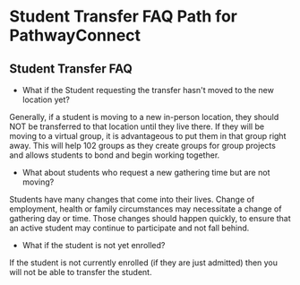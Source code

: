 # Student Transfer FAQ Path for PathwayConnect

## Student Transfer FAQ

- What if the Student requesting the transfer hasn't moved to the new location yet?

Generally, if a student is moving to a new in-person location, they should NOT be transferred to that location until they live there. If they will be moving to a virtual group, it is advantageous to put them in that group right away. This will help 102 groups as they create groups for group projects and allows students to bond and begin working together.

- What about students who request a new gathering time but are not moving?

Students have many changes that come into their lives. Change of employment, health or family circumstances may necessitate a change of gathering day or time. Those changes should happen quickly, to ensure that an active student may continue to participate and not fall behind.

- What if the student is not yet enrolled?

If the student is not currently enrolled (if they are just admitted) then you will not be able to transfer the student.

